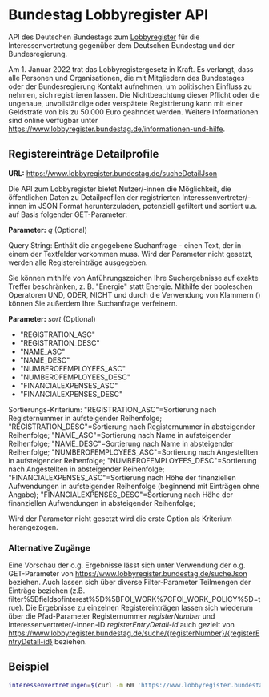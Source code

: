 # Bundestag Lobbyregister API

API des Deutschen Bundestags zum [Lobbyregister](https://www.lobbyregister.bundestag.de/startseite) für die Interessenvertretung gegenüber dem Deutschen Bundestag und der Bundesregierung.

Am 1. Januar 2022 trat das Lobbyregistergesetz in Kraft. Es verlangt, dass alle Personen und Organisationen, die mit Mitgliedern des Bundestages oder der Bundesregierung Kontakt aufnehmen, um politischen Einfluss zu nehmen, sich registrieren lassen. Die Nichtbeachtung dieser Pflicht oder die ungenaue, unvollständige oder verspätete Registrierung kann mit einer Geldstrafe von bis zu 50.000 Euro geahndet werden. Weitere Informationen sind online verfügbar unter https://www.lobbyregister.bundestag.de/informationen-und-hilfe.


## Registereinträge Detailprofile

**URL:** https://www.lobbyregister.bundestag.de/sucheDetailJson
	
Die API zum Lobbyregister bietet Nutzer/-innen die Möglichkeit, die öffentlichen Daten zu Detailprofilen der registrierten Interessenvertreter/-innen im JSON Format herunterzuladen, potenziell gefiltert und sortiert u.a. auf Basis folgender GET-Parameter:


**Parameter:** *q* (Optional)

Query String: Enthält die angegebene Suchanfrage - einen Text, der in einem der Textfelder vorkommen muss. Wird der Parameter nicht gesetzt, werden alle Registereinträge ausgegeben.

Sie können mithilfe von Anführungszeichen Ihre Suchergebnisse auf exakte Treffer beschränken, z. B. "Energie" statt Energie. Mithilfe der booleschen Operatoren UND, ODER, NICHT und durch die Verwendung von Klammern () können Sie außerdem Ihre Suchanfrage verfeinern.


**Parameter:** *sort* (Optional)

- "REGISTRATION_ASC"
- "REGISTRATION_DESC"
- "NAME_ASC"
- "NAME_DESC"
- "NUMBEROFEMPLOYEES_ASC"
- "NUMBEROFEMPLOYEES_DESC"
- "FINANCIALEXPENSES_ASC"
- "FINANCIALEXPENSES_DESC"

Sortierungs-Kriterium: 
"REGISTRATION_ASC"=Sortierung nach Registernummer in aufsteigender Reihenfolge; 
"REGISTRATION_DESC"=Sortierung nach Registernummer in absteigender Reihenfolge; 
"NAME_ASC"=Sortierung nach Name in aufsteigender Reihenfolge; 
"NAME_DESC"=Sortierung nach Name in absteigender Reihenfolge; 
"NUMBEROFEMPLOYEES_ASC"=Sortierung nach Angestellten in aufsteigender Reihenfolge; 
"NUMBEROFEMPLOYEES_DESC"=Sortierung nach Angestellten in absteigender Reihenfolge; 
"FINANCIALEXPENSES_ASC"=Sortierung nach Höhe der finanziellen Aufwendungen in aufsteigender Reihenfolge (beginnend mit Einträgen ohne Angabe); 
"FINANCIALEXPENSES_DESC"=Sortierung nach Höhe der finanziellen Aufwendungen in absteigender Reihenfolge;
 
Wird der Parameter nicht gesetzt wird die erste Option als Kriterium herangezogen.


### Alternative Zugänge

Eine Vorschau der o.g. Ergebnisse lässt sich unter Verwendung der o.g. GET-Parameter von https://www.lobbyregister.bundestag.de/sucheJson beziehen. Auch lassen sich über diverse Filter-Parameter Teilmengen der Einträge beziehen (z.B. filter%5Bfieldsofinterest%5D%5BFOI_WORK%7CFOI_WORK_POLICY%5D=true).
Die Ergebnisse zu einzelnen Registereinträgen lassen sich wiederum über die Pfad-Parameter Registernummer *registerNumber* und Interessenvertreter/-innen-ID *registerEntryDetail-id* auch gezielt von https://www.lobbyregister.bundestag.de/suche/{registerNumber}/{registerEntryDetail-id} beziehen.


## Beispiel

```bash
interessenvertretungen=$(curl -m 60 'https://www.lobbyregister.bundestag.de/sucheDetailJson?sort=FINANCIALEXPENSES_DESC')
```

